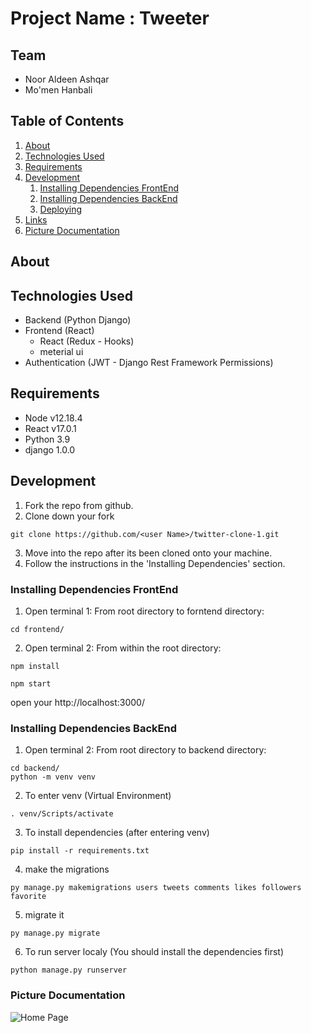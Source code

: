 # Project Name : Tweeter 

## Team
  - Noor Aldeen Ashqar
  - Mo'men Hanbali

## Table of Contents


1. [About](#about)
1. [Technologies Used](#technologies-used)
1. [Requirements](#requirements)
1. [Development](#development)
    1. [Installing Dependencies FrontEnd](#installing-dependencies-frontend)
    1. [Installing Dependencies BackEnd](#installing-dependencies-backend)
    1. [Deploying](#deploying)
1. [Links](#links)
1. [Picture Documentation](#picture-documentation)

## About


## Technologies Used

- Backend (Python Django)
- Frontend (React)
   - React (Redux - Hooks)
   - meterial ui
- Authentication (JWT - Django Rest Framework Permissions)

## Requirements

- Node v12.18.4
- React v17.0.1
- Python 3.9 
- django 1.0.0

## Development

1. Fork the repo from github.
2. Clone down your fork
```
git clone https://github.com/<user Name>/twitter-clone-1.git
```
3. Move into the repo after its been cloned onto your machine.
4. Follow the instructions in the 'Installing Dependencies' section.

### Installing Dependencies FrontEnd

1. Open terminal 1: From root directory to forntend directory:
```
cd frontend/
```
2. Open terminal 2: From within the root directory:
```
npm install
```
```
npm start 
```
open your http://localhost:3000/

### Installing Dependencies BackEnd

1. Open terminal 2: From root directory to backend directory:

```
cd backend/
python -m venv venv
```
2. To enter venv (Virtual Environment)
```
. venv/Scripts/activate
```
3. To install dependencies (after entering venv)
```
pip install -r requirements.txt
```
4. make the migrations 
```
py manage.py makemigrations users tweets comments likes followers favorite
```
5. migrate it
```
py manage.py migrate
```

6. To run server localy (You should install the dependencies first)
```
python manage.py runserver
```
### Picture Documentation
![Home Page](https://upload.wikimedia.org/wikipedia/commons/thumb/c/c2/Adobe_XD_CC_icon.svg/788px-Adobe_XD_CC_icon.svg.png)


